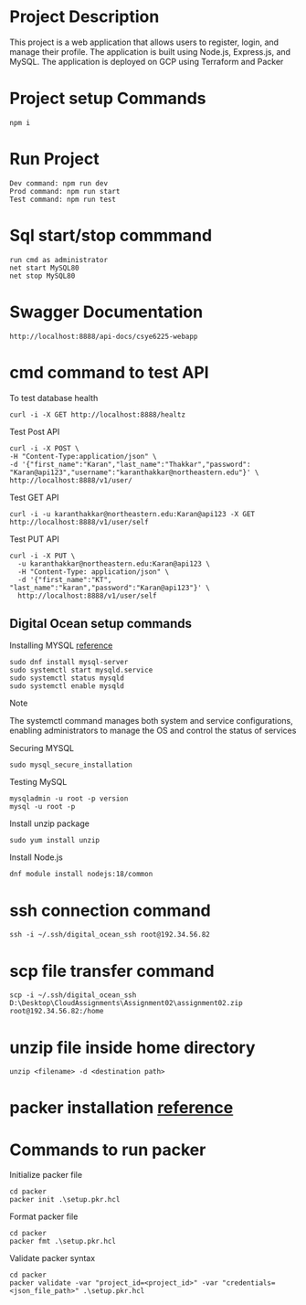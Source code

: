 # Project Description

This project is a web application that allows users to register, login, and manage their profile. The application is built using Node.js, Express.js, and MySQL. The application is deployed on GCP using Terraform and Packer

# Project setup Commands

    npm i

# Run Project

    Dev command: npm run dev
    Prod command: npm run start
    Test command: npm run test

# Sql start/stop commmand

    run cmd as administrator
    net start MySQL80
    net stop MySQL80

# Swagger Documentation

    http://localhost:8888/api-docs/csye6225-webapp

# cmd command to test API

To test database health

```
curl -i -X GET http://localhost:8888/healtz
```

Test Post API

```
curl -i -X POST \
-H "Content-Type:application/json" \
-d '{"first_name":"Karan","last_name":"Thakkar","password": "Karan@api123","username":"karanthakkar@northeastern.edu"}' \
http://localhost:8888/v1/user/
```

Test GET API

```
curl -i -u karanthakkar@northeastern.edu:Karan@api123 -X GET http://localhost:8888/v1/user/self
```

Test PUT API

```
curl -i -X PUT \
  -u karanthakkar@northeastern.edu:Karan@api123 \
  -H "Content-Type: application/json" \
  -d '{"first_name":"KT", "last_name":"karan","password":"Karan@api123"}' \
  http://localhost:8888/v1/user/self
```

## Digital Ocean setup commands

Installing MYSQL [reference](https://www.digitalocean.com/community/tutorials/how-to-install-mysql-on-centos-8)

```
sudo dnf install mysql-server
sudo systemctl start mysqld.service
sudo systemctl status mysqld
sudo systemctl enable mysqld
```

> [!NOTE]
> The systemctl command manages both system and service configurations, enabling administrators to manage the OS and control the status of services

Securing MYSQL

```
sudo mysql_secure_installation
```

Testing MySQL

```
mysqladmin -u root -p version
mysql -u root -p
```

Install unzip package

```
sudo yum install unzip
```

Install Node.js

```
dnf module install nodejs:18/common
```

# ssh connection command

```
ssh -i ~/.ssh/digital_ocean_ssh root@192.34.56.82
```

# scp file transfer command

```
scp -i ~/.ssh/digital_ocean_ssh D:\Desktop\CloudAssignments\Assignment02\assignment02.zip root@192.34.56.82:/home
```

# unzip file inside home directory

```
unzip <filename> -d <destination path>
```

# packer installation [reference](https://www.packer.io/downloads)

# Commands to run packer

Initialize packer file

```
cd packer
packer init .\setup.pkr.hcl
```

Format packer file

```
cd packer
packer fmt .\setup.pkr.hcl
```

Validate packer syntax

```
cd packer
packer validate -var "project_id=<project_id>" -var "credentials=<json_file_path>" .\setup.pkr.hcl
```
